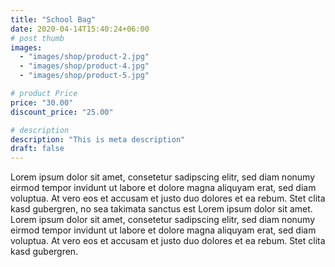 ```yaml
---
title: "School Bag"
date: 2020-04-14T15:40:24+06:00
# post thumb
images:
  - "images/shop/product-2.jpg"
  - "images/shop/product-4.jpg"
  - "images/shop/product-5.jpg"

# product Price
price: "30.00"
discount_price: "25.00"

# description
description: "This is meta description"
draft: false
---
```


Lorem ipsum dolor sit amet, consetetur sadipscing elitr, sed diam nonumy eirmod tempor invidunt ut labore et dolore magna aliquyam erat, sed diam voluptua. At vero eos et accusam et justo duo dolores et ea rebum. Stet clita kasd gubergren, no sea takimata sanctus est Lorem ipsum dolor sit amet. Lorem ipsum dolor sit amet, consetetur sadipscing elitr, sed diam nonumy eirmod tempor invidunt ut labore et dolore magna aliquyam erat, sed diam voluptua. At vero eos et accusam et justo duo dolores et ea rebum. Stet clita kasd gubergren.
